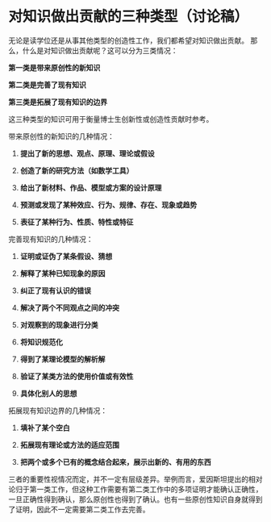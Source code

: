 
# 对知识做出贡献的三种类型（讨论稿）
无论是读学位还是从事其他类型的创造性工作，我们都希望对知识做出贡献。
那么，什么是对知识做出贡献呢？这可以分为三类情况：

**第一类是带来原创性的新知识**

**第二类是完善了现有知识**

**第三类是拓展了现有知识的边界**

这三种类型的知识可用于衡量博士生创新性或创造性贡献时参考。

带来原创性的新知识的几种情况：

1. **提出了新的思想、观点、原理、理论或假设**        
    
2. **创造了新的研究方法（如数学工具）**                           
    
3. **给出了新材料、作品、模型或方案的设计原理**
    
4. **预测或发现了某种效应、行为、规律、存在、现象或趋势**                 
    
5. **表征了某种行为、性质、特性或特征**
    
完善现有知识的几种情况：

1. **证明或证伪了某条假设、猜想**                                           
    
2. **解释了某种已知现象的原因**                                                            
    
3. **纠正了现有认识的错误**    
    
4. **解决了两个不同观点之间的冲突**                                      
    
5. **对观察到的现象进行分类** 
    
6. **将知识规范化**
    
7. **得到了某理论模型的解析解**  
    
8. **验证了某类方法的使用价值或有效性**
    
9. **具体化别人的思想**
    
拓展现有知识边界的几种情况：

1. **填补了某个空白**
    
2. **拓展现有理论或方法的适应范围**      
    
3. **把两个或多个已有的概念结合起来，展示出新的、有用的东西**    

三者的重要性视情况而定，并不一定有层级差异。举例而言，爱因斯坦提出的相对论归于第一类工作，但这种工作需要有第二类工作中的多项证明才能确认正确性，一旦正确性得到确认，那么原创性也得到了确认。也有一些原创性知识自身就得到了证明，因此不一定需要第二类工作去完善。